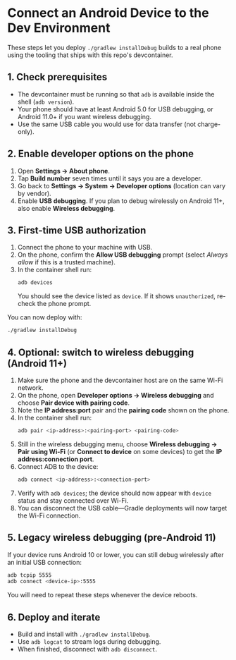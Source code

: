 # Connect an Android Device to the Dev Environment

These steps let you deploy `./gradlew installDebug` builds to a real phone using the tooling that ships with this repo's devcontainer.

## 1. Check prerequisites
- The devcontainer must be running so that `adb` is available inside the shell (`adb version`).
- Your phone should have at least Android 5.0 for USB debugging, or Android 11.0+ if you want wireless debugging.
- Use the same USB cable you would use for data transfer (not charge-only).

## 2. Enable developer options on the phone
1. Open **Settings → About phone**.
2. Tap **Build number** seven times until it says you are a developer.
3. Go back to **Settings → System → Developer options** (location can vary by vendor).
4. Enable **USB debugging**. If you plan to debug wirelessly on Android 11+, also enable **Wireless debugging**.

## 3. First-time USB authorization
1. Connect the phone to your machine with USB.
2. On the phone, confirm the **Allow USB debugging** prompt (select *Always allow* if this is a trusted machine).
3. In the container shell run:
   ```bash
   adb devices
   ```
   You should see the device listed as `device`. If it shows `unauthorized`, re-check the phone prompt.

You can now deploy with:
```bash
./gradlew installDebug
```

## 4. Optional: switch to wireless debugging (Android 11+)
1. Make sure the phone and the devcontainer host are on the same Wi-Fi network.
2. On the phone, open **Developer options → Wireless debugging** and choose **Pair device with pairing code**.
3. Note the **IP address:port** pair and the **pairing code** shown on the phone.
4. In the container shell run:
   ```bash
   adb pair <ip-address>:<pairing-port> <pairing-code>
   ```
5. Still in the wireless debugging menu, choose **Wireless debugging → Pair using Wi-Fi** (or **Connect to device** on some devices) to get the **IP address:connection port**.
6. Connect ADB to the device:
   ```bash
   adb connect <ip-address>:<connection-port>
   ```
7. Verify with `adb devices`; the device should now appear with `device` status and stay connected over Wi-Fi.
8. You can disconnect the USB cable—Gradle deployments will now target the Wi-Fi connection.

## 5. Legacy wireless debugging (pre-Android 11)
If your device runs Android 10 or lower, you can still debug wirelessly after an initial USB connection:
```bash
adb tcpip 5555
adb connect <device-ip>:5555
```
You will need to repeat these steps whenever the device reboots.

## 6. Deploy and iterate
- Build and install with `./gradlew installDebug`.
- Use `adb logcat` to stream logs during debugging.
- When finished, disconnect with `adb disconnect`.

